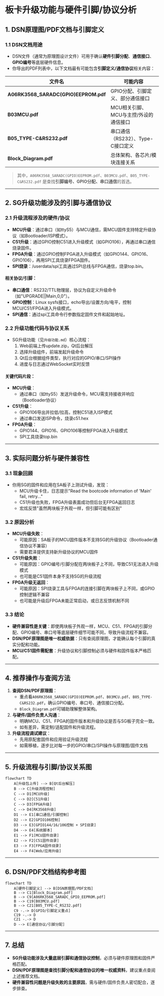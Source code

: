 # 板卡升级功能与硬件引脚/协议分析

## 1. DSN原理图/PDF文档与引脚定义

### 1.1 DSN文档用途
- DSN文件（通常为原理图设计文件）可用于确认**硬件引脚分配**、**通信接口**、**GPIO编号**等底层硬件信息。
- 你导出的PDF列表中，以下文档最有可能包含**引脚定义/通信协议**相关内容：

| 文件名 | 可能内容 |
|--------|----------|
| **A06RK3568_SARADC(GPIO)EEPROM.pdf** | GPIO分配、引脚定义、部分通信接口 |
| **B03MCU.pdf** | MCU相关引脚、MCU与主控/外设的通信接口 |
| **B05_TYPE-C&RS232.pdf** | 串口通信（RS232）、Type-C接口定义 |
| **Block_Diagram.pdf** | 总体架构、各芯片/模块连接关系 |

> 其中，`A06RK3568_SARADC(GPIO)EEPROM.pdf`、`B03MCU.pdf`、`B05_TYPE-C&RS232.pdf` 是查找**引脚编号、GPIO分配、串口通信**的首选。

---

## 2. SG升级功能涉及的引脚与通信协议

### 2.1 升级流程涉及的硬件/协议
- **MCU升级**：通过串口（如ttyS5）与MCU通信，需MCU固件支持特定升级协议（如Bootloader/ISP模式）。
- **C51升级**：通过GPIO控制C51进入升级模式（如GPIO106），再通过串口通信烧录固件。
- **FPGA升级**：通过GPIO控制FPGA进入升级模式（如GPIO144、GPIO16、GPIO106），再用SPI工具烧录FPGA固件。
- **SPI烧录**：/userdata/spi工具通过SPI总线与FPGA通信，烧录top.bin。

#### 相关协议/引脚：
- **串口通信**：RS232/TTL物理层，协议为自定义升级命令（如"UPGRADE||Main,0,0"）。
- **GPIO控制**：Linux sysfs接口，echo导出/设置方向/电平，控制MCU/C51/FPGA进入升级模式。
- **SPI通信**：通过spi工具命令行参数指定固件文件和起始地址。

### 2.2 升级功能代码与协议关系
- SG升级功能（见`升级功能.md`）核心流程：
  1. Web前端上传update.zip，Qt后台解压
  2. 选择升级组件，前端发起升级命令
  3. Qt后台根据组件类型，执行对应的GPIO/串口/SPI操作
  4. 进度与日志通过WebSocket实时反馈

#### 关键代码片段：
- **MCU升级**：
  - 通过串口（如ttyS5）发送升级命令，MCU需支持接收并响应（Bootloader协议）
- **C51升级**：
  - GPIO106导出并拉低/拉高，控制C51进入ISP模式
  - 通过串口发送ISP命令，烧录c51.hex
- **FPGA升级**：
  - GPIO144、GPIO16、GPIO106等控制FPGA进入升级模式
  - SPI工具烧录top.bin

---

## 3. 实际问题分析与硬件兼容性

### 3.1 现象回顾
- 你用SG的固件和应用在SA板子上测试升级，发现：
  - MCU升级卡住，日志提示"Read the bootcode information of 'Main' fail, retry..."
  - C51升级也失败，FPGA升级表面成功但后台无FPGA返回日志
  - 宏炫反馈"虽然两块板子外观一样，但引脚可能有区别"

### 3.2 原因分析
- **MCU升级失败**：
  - 可能原因：SA板子的MCU固件版本不支持SG的升级协议（Bootloader通信协议不兼容）
  - 需要君泽提供支持新升级协议的MCU固件
- **C51升级失败**：
  - 可能原因：GPIO编号/引脚分配在两块板子上不同，导致C51无法进入升级模式
  - 也可能是C51固件本身不支持SG的升级流程
- **FPGA升级无返回**：
  - 可能原因：SPI烧录工具与FPGA的连接引脚在两块板子上不同，或GPIO控制逻辑不兼容
  - 也可能是升级后FPGA未能正常启动，或日志反馈机制不同

### 3.3 结论
- **硬件兼容性是关键**：即使两块板子外观一样，MCU、C51、FPGA的引脚分配、GPIO编号、串口号等底层硬件细节可能不同，导致升级流程不兼容。
- **DSN/PDF原理图是唯一权威依据**：只有查阅原理图，才能确认每个引脚的真实分配和功能。
- **MCU/C51固件需配套**：升级协议和引脚控制必须与硬件和固件版本严格匹配。

---

## 4. 推荐操作与查阅方法

1. **查阅DSN/PDF原理图**：
   - 重点看`A06RK3568_SARADC(GPIO)EEPROM.pdf`、`B03MCU.pdf`、`B05_TYPE-C&RS232.pdf`，确认GPIO编号、串口号、通信接口分配。
   - `Block_Diagram.pdf`可辅助理解整体架构。
2. **与硬件/固件负责人沟通**：
   - 明确MCU、C51、FPGA的固件版本和升级协议是否与SG板子完全一致。
   - 如有差异，需定制/适配固件和升级流程。
3. **升级流程调试建议**：
   - 先用原配套固件和应用验证升级流程
   - 如需移植，逐步比对每一步的GPIO/串口/SPI操作与原理图/固件文档

---

## 5. 升级流程与引脚/协议关系图

```mermaid
flowchart TD
    A[升级包上传] --> B[Qt后台解压]
    B --> C[升级流程控制]
    C --> D1[MCU升级]
    C --> D2[C51升级]
    C --> D3[FPGA升级]
    C --> D4[RK3568升级]
    D1 --> E1[串口通信/引脚控制]
    D2 --> E2[GPIO106控制]
    D3 --> E3[GPIO144/16/106控制 + SPI烧录]
    D4 --> E4[系统脚本]
    E1 --> F1[MCU固件烧录]
    E2 --> F2[C51固件烧录]
    E3 --> F3[FPGA固件烧录]
    E4 --> F4[Web/应用升级]
```

---

## 6. DSN/PDF文档结构参考图

```mermaid
flowchart TD
    A[硬件引脚定义] --> B[DSN原理图/PDF文档]
    B --> C1[Block_Diagram.pdf]
    B --> C9[A06RK3568_SARADC_GPIO_EEPROM.pdf]
    B --> C19[B03MCU.pdf]
    B --> C21[B05_TYPE-C_RS232.pdf]
    C9 -.-> D[GPIO/引脚定义重点]
    C19 -.-> D
    C21 -.-> D
    D --> E[通信协议/引脚分配]
```

---

## 7. 总结
- **SG升级功能涉及大量底层引脚和通信协议控制**，必须与硬件原理图和固件严格匹配。
- **DSN/PDF原理图是查找引脚分配和通信协议的唯一权威资料**，建议重点查阅上述推荐文档。
- **硬件兼容性问题是升级失败的主要原因**，需与硬件/固件负责人密切配合，逐步排查。 